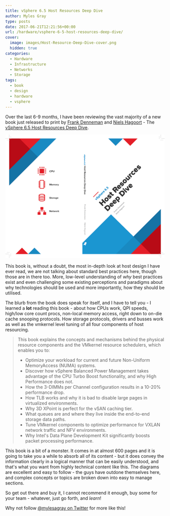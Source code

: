 ```yaml
---
title: vSphere 6.5 Host Resources Deep Dive
author: Myles Gray
type: posts
date: 2017-06-21T12:21:56+00:00
url: /hardware/vsphere-6-5-host-resources-deep-dive/
cover:
  image: images/Host-Resource-Deep-Dive-cover.png
  hidden: true
categories:
  - Hardware
  - Infrastructure
  - Networks
  - Storage
tags:
  - book
  - design
  - hardware
  - vsphere
---
```


Over the last 6-9 months, I have been reviewing the vast majority of a new book just released to print by [Frank Denneman][1] and [Niels Hagoort][2] - The [vSphere 6.5 Host Resources Deep Dive][3].

![vSphere 6.5 Host Resource Deep Dive][4]

This book is, without a doubt, the most in-depth look at host design I have ever read, we are not talking about standard best practices here, though those are in there too. More, low-level understanding of _why_ best practices exist and even challenging some existing perceptions and paradigms about why technologies should be used and more importantly, how they should be utilised.

The blurb from the book does speak for itself, and I have to tell you - I learned a **lot** reading this book - about how CPUs work, QPI speeds, high/low core count procs, non-local memory access, right down to on-die cache snooping protocols. How storage protocols, drivers and busses work as well as the vmkernel level tuning of all four components of host resourcing.

> This book explains the concepts and mechanisms behind the physical resource components and the VMkernel resource schedulers, which enables you to:
>
> * Optimize your workload for current and future Non-Uniform MemoryAccess (NUMA) systems.
> * Discover how vSphere Balanced Power Management takes advantage of the CPU Turbo Boost functionality, and why High Performance does not.
> * How the 3-DIMMs per Channel configuration results in a 10-20% performance drop.
> * How TLB works and why it is bad to disable large pages in virtualized environments.
> * Why 3D XPoint is perfect for the vSAN caching tier.
> * What queues are and where they live inside the end-to-end storage data paths.
> * Tune VMkernel components to optimize performance for VXLAN network traffic and NFV environments.
> * Why Intel's Data Plane Development Kit significantly boosts packet processing performance.

This book is a bit of a monster. It comes in at almost 600 pages and it is going to take you a while to absorb all of its content - but it does convey the information clearly in a logical manner that can be easily understood, and that's what you want from highly technical content like this. The diagrams are excellent and easy to follow - the guys have outdone themselves here, and complex concepts or topics are broken down into easy to manage sections.

So get out there and buy it, I cannot recommend it enough, buy some for your team - whatever, just go forth, and _learn_!

Why not follow [@mylesagray on Twitter][5] for more like this!

 [1]: https://twitter.com/frankdenneman
 [2]: https://twitter.com/NHagoort
 [3]: https://www.amazon.co.uk/dp/1540873064/ref=cm_sw_r_tw_asp_CbUGN.65HJTN9
 [4]: images/Host-Resource-Deep-Dive-cover.png
 [5]: https://twitter.com/mylesagray
